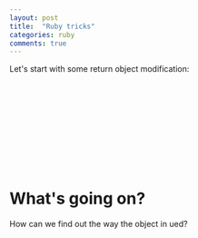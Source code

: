 ```yaml
---
layout: post
title:  "Ruby tricks"
categories: ruby
comments: true
---
```


Let's start with some return object modification: 

<iframe src='https://tech.io/snippet-widget/AS6mxA3' width='100%' frameborder='0' scrolling='no' allowtransparency='true' style='visibility:hidden'></iframe>
<script>
if(void 0===window.techioScriptInjected){window.techioScriptInjected=!0;let script = document.createElement("script");script.src="https://files.codingame.com/codingame/iframe-v-1-4.js";(document.head||document.body).appendChild(script)}
</script>

<!--
```ruby
def not_so_simple(str)
  str.define_singleton_method :special? do 'yes!' end
  str
end
str = not_so_simple('Hello')
puts str.special? # yes!
```
-->

# What's going on?
How can we find out the way the object in ued?


<iframe src='https://tech.io/snippet-widget/6dcJGlv' width='100%' frameborder='0' scrolling='no' allowtransparency='true' style='visibility:hidden'></iframe>

<!---
```ruby
class InspectUsage
    def initialize(obj)
        @object = obj
    end
    
    def method_missing(name, *args, &block)
        puts "Call method(#{@object}): #{name} (#{args} #{block})"
        @object.send name, *args, &block
    end
end

str = InspectUsage.new "Hello"
puts str.size

array = InspectUsage.new [1,2,3]
puts array.reduce &:+

proc = InspectUsage.new( proc { puts 'hello' })
puts str.gsub /.*/, &proc
```
-->

<script>
if(void 0===window.techioScriptInjected){window.techioScriptInjected=!0;let script = document.createElement("script");script.src="https://files.codingame.com/codingame/iframe-v-1-4.js";(document.head||document.body).appendChild(script)}
</script>
